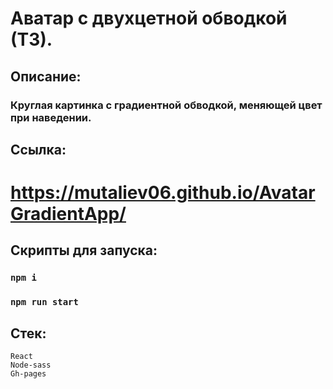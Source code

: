 # Аватар с двухцетной обводкой (ТЗ).

## Описание:
### Круглая картинка с градиентной обводкой, меняющей цвет при наведении.


## Ссылка:
# https://mutaliev06.github.io/AvatarGradientApp/

## Скрипты для запуска:

### `npm i`
### `npm run start`

## Стек:
`React`<br/>
`Node-sass`<br/>
`Gh-pages`
